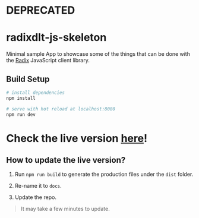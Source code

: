 # DEPRECATED

# radixdlt-js-skeleton

Minimal sample App to showcase some of the things that can be done with the [Radix](https://www.radixdlt.com) JavaScript client library.

## Build Setup

``` bash
# install dependencies
npm install

# serve with hot reload at localhost:8080
npm run dev
```

# Check the live version [here](https://radixdlt.github.io/radixdlt-js-skeleton)!

## How to update the live version?

1. Run `npm run build` to generate the production files under the `dist` folder.

2. Re-name it to `docs`.

3. Update the repo.

> It may take a few minutes to update.
